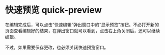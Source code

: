 # 快速预览 quick-preview

在编辑完成后，可以点击“快速编辑”弹出窗口中的“显示预览”按钮。不必打开新的页面查看编辑好的结果，在弹出窗口就可以看到，点击右上角关闭后，还可以继续编辑。

不过，如果需要保存更改，也必须关闭快速预览窗口。
